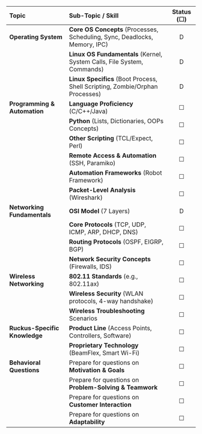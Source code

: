 | Topic                         | Sub-Topic / Skill                                                            | Status (☐) |
| :---------------------------- | :--------------------------------------------------------------------------- | :--------: |
| **Operating System**          | **Core OS Concepts** (Processes, Scheduling, Sync, Deadlocks, Memory, IPC)   |     D      |
|                               | **Linux OS Fundamentals** (Kernel, System Calls, File System, Commands)      |     D      |
|                               | **Linux Specifics** (Boot Process, Shell Scripting, Zombie/Orphan Processes) |     D      |
| **Programming & Automation**  | **Language Proficiency** (C/C++/Java)                                        |     ☐      |
|                               | **Python** (Lists, Dictionaries, OOPs Concepts)                              |     ☐      |
|                               | **Other Scripting** (TCL/Expect, Perl)                                       |     ☐      |
|                               | **Remote Access & Automation** (SSH, Paramiko)                               |     ☐      |
|                               | **Automation Frameworks** (Robot Framework)                                  |     ☐      |
|                               | **Packet-Level Analysis** (Wireshark)                                        |     ☐      |
| **Networking Fundamentals**   | **OSI Model** (7 Layers)                                                     |     D      |
|                               | **Core Protocols** (TCP, UDP, ICMP, ARP, DHCP, DNS)                          |     ☐      |
|                               | **Routing Protocols** (OSPF, EIGRP, BGP)                                     |     ☐      |
|                               | **Network Security Concepts** (Firewalls, IDS)                               |     ☐      |
| **Wireless Networking**       | **802.11 Standards** (e.g., 802.11ax)                                        |     ☐      |
|                               | **Wireless Security** (WLAN protocols, 4-way handshake)                      |     ☐      |
|                               | **Wireless Troubleshooting** Scenarios                                       |     ☐      |
| **Ruckus-Specific Knowledge** | **Product Line** (Access Points, Controllers, Software)                      |     ☐      |
|                               | **Proprietary Technology** (BeamFlex, Smart Wi-Fi)                           |     ☐      |
| **Behavioral Questions**      | Prepare for questions on **Motivation & Goals**                              |     ☐      |
|                               | Prepare for questions on **Problem-Solving & Teamwork**                      |     ☐      |
|                               | Prepare for questions on **Customer Interaction**                            |     ☐      |
|                               | Prepare for questions on **Adaptability**                                    |     ☐      |
